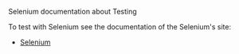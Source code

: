 Selenium documentation about Testing

To test with Selenium see the documentation of the Selenium's site:
* [Selenium](http://www.seleniumhq.org/docs/)
